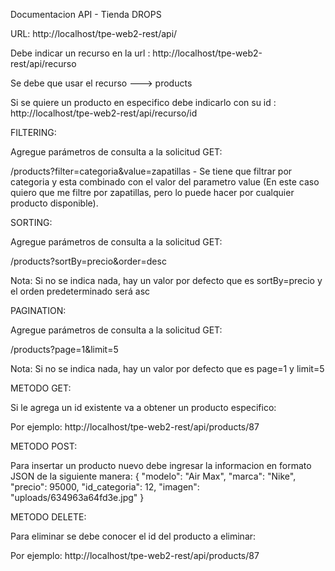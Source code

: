 Documentacion API - Tienda DROPS

URL:
http://localhost/tpe-web2-rest/api/

Debe indicar un recurso en la url : http://localhost/tpe-web2-rest/api/recurso

Se debe que usar el recurso ---> products

Si se quiere un producto en especifico debe indicarlo con su id : http://localhost/tpe-web2-rest/api/recurso/id 


FILTERING:

Agregue parámetros de consulta a la solicitud GET:

/products?filter=categoria&value=zapatillas - Se tiene que filtrar por categoria y esta combinado con el valor del parametro value (En este caso quiero que me filtre por zapatillas, pero lo puede hacer por cualquier producto disponible).


SORTING:

Agregue parámetros de consulta a la solicitud GET:

/products?sortBy=precio&order=desc

Nota: Si no se indica nada, hay un valor por defecto que es sortBy=precio y el orden predeterminado será asc


PAGINATION:

Agregue parámetros de consulta a la solicitud GET:

/products?page=1&limit=5

Nota: Si no se indica nada, hay un valor por defecto que es page=1 y limit=5

METODO GET:

Si le agrega un id existente va a obtener un producto especifico:

Por ejemplo:
http://localhost/tpe-web2-rest/api/products/87

METODO POST:

Para insertar un producto nuevo debe ingresar la informacion en formato JSON de la siguiente manera:
 {
        "modelo": "Air Max",
        "marca": "Nike",
        "precio": 95000,
        "id_categoria": 12,
        "imagen": "uploads/634963a64fd3e.jpg"
    }

METODO DELETE:

Para eliminar se debe conocer el id del producto a eliminar:

Por ejemplo:
http://localhost/tpe-web2-rest/api/products/87